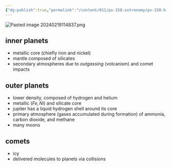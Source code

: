 ```yaml
---
{"dg-publish":true,"permalink":"/content/011/px-158-astronomy/px-158-h-the-solar-system-and-exoplantes/px-158-h3-planets/","noteIcon":"1","created":"2025-08-27T13:14:05.020+01:00","updated":"2024-11-26T20:13:52.000+00:00"}
---
```


![Pasted image 20240219114837.png](/img/user/pics/Pasted%20image%2020240219114837.png)
## inner planets
- metallic core (chiefly iron and nickel)
- mantle composed of silicates
- secondary atmospheres due to *outgassing* (volcanism) and comet impacts
## outer planets
- lower density, composed of hydrogen and helium
- metallic ($Fe,\, Ni$) and silicate core
- jupiter has a liquid hydrogen shell around its core
- primary atmosphere (gases accumulated during formation) of ammonia, carbon dioxide, and methane
- many moons
## comets
- icy
- delivered molecules to planets via collisions